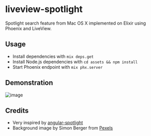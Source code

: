 # liveview-spotlight
Spotlight search feature from Mac OS X implemented on Elixir using Phoenix and LiveView.

## Usage
* Install dependencies with `mix deps.get`
* Install Node.js dependencies with `cd assets && npm install`
* Start Phoenix endpoint with `mix phx.server`

## Demonstration
![image](https://user-images.githubusercontent.com/36571229/113494015-f75fa300-94ba-11eb-8288-d2d0f1a66d8f.png)

## Credits
* Very inspired by [angular-spotlight](https://github.com/code-arcs/angular-spotlight)
* Background image by Simon Berger from [Pexels](https://www.pexels.com/photo/silhouette-of-mountains-1323550/)
